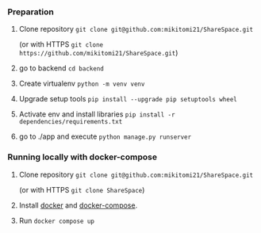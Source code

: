 ### Preparation

1. Clone repository `git clone git@github.com:mikitomi21/ShareSpace.git` 

    (or with HTTPS `git clone https://github.com/mikitomi21/ShareSpace.git`)
2. go to backend `cd backend`
3. Create virtualenv `python -m venv venv`
4. Upgrade setup tools `pip install --upgrade pip setuptools wheel`
5. Activate env and install libraries `pip install -r dependencies/requirements.txt`
6. go to ./app and execute `python manage.py runserver`


### Running locally with docker-compose 

1. Clone repository `git clone git@github.com:mikitomi21/ShareSpace.git` 

    (or with HTTPS `git clone ShareSpace`)
 
2. Install [docker](https://docs.docker.com/install/linux/docker-ce/ubuntu/) and [docker-compose](https://docs.docker.com/compose/install/).
3. Run `docker compose up`

